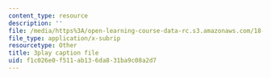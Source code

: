 ```yaml
---
content_type: resource
description: ''
file: /media/https%3A/open-learning-course-data-rc.s3.amazonaws.com/18-06-linear-algebra-spring-2010/f1c026e0f511ab136da831ba9c08a2d7_srxexLishgY.srt
file_type: application/x-subrip
resourcetype: Other
title: 3play caption file
uid: f1c026e0-f511-ab13-6da8-31ba9c08a2d7
---
```

